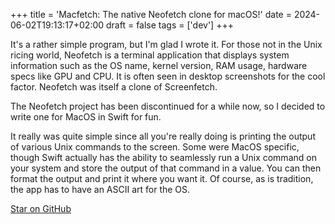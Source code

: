 +++
title = 'Macfetch: The native Neofetch clone for macOS!'
date = 2024-06-02T19:13:17+02:00
draft = false
tags = ['dev']
+++

It's a rather simple program, but I'm glad I wrote it. For those not in the Unix ricing world, Neofetch is a terminal application that displays system information such as the OS name, kernel version, RAM usage, hardware specs like GPU and CPU. It is often seen in desktop screenshots for the cool factor. Neofetch was itself a clone of Screenfetch.

The Neofetch project has been discontinued for a while now, so I decided to write one for MacOS in Swift for fun.

It really was quite simple since all you're really doing is printing the output of various Unix commands to the screen. Some were MacOS specific, though Swift actually has the ability to seamlessly run a Unix command on your system and store the output of that command in a value. You can then format the output and print it where you want it.
Of course, as is tradition, the app has to have an ASCII art for the OS.

[Star on GitHub](https://github.com/neetware/macfetch)